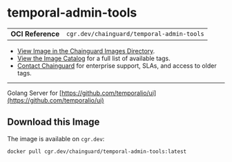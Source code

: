 <!--monopod:start-->
# temporal-admin-tools
| | |
| - | - |
| **OCI Reference** | `cgr.dev/chainguard/temporal-admin-tools` |


* [View Image in the Chainguard Images Directory](https://images.chainguard.dev/directory/image/temporal-admin-tools/overview).
* [View the Image Catalog](https://console.chainguard.dev/images/catalog) for a full list of available tags.
* [Contact Chainguard](https://www.chainguard.dev/chainguard-images) for enterprise support, SLAs, and access to older tags.

---
<!--monopod:end-->

<!--overview:start-->
Golang Server for [https://github.com/temporalio/ui](https://github.com/temporalio/ui)
<!--overview:end-->

<!--getting:start-->
## Download this Image
The image is available on `cgr.dev`:

```
docker pull cgr.dev/chainguard/temporal-admin-tools:latest
```
<!--getting:end-->

<!--body:start-->
 <!--body:end-->

